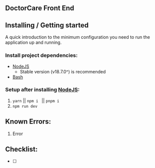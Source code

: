 ## DoctorCare Front End

## Installing / Getting started

A quick introduction to the minimum configuration you need to run the application up and running.

### Install project dependencies:
- [NodeJS](https://nodejs.org/) 
	- Stable version (v18.7.0^) is recommended 
- [Bash](https://git-scm.com/downloads)

### Setup after installing [NodeJS](https://nodejs.org/):
1. `yarn` || `npm i ` || `pnpm i`
2. `npm run dev`

## Known Errors: 
1. Error 
 
## Checklist: 
- [ ]
